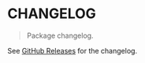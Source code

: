 # CHANGELOG

> Package changelog.

See [GitHub Releases](https://github.com/stdlib-js/ndarray-numel-dimension/releases) for the changelog.